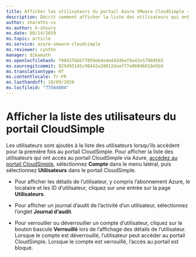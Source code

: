 ```yaml
---
title: Afficher les utilisateurs du portail Azure VMware CloudSimple - Azure VMware Solution by CloudSimple
description: Décrit comment afficher la liste des utilisateurs qui ont accès au portail CloudSimple via le portail Azure
author: sharaths-cs
ms.author: b-shsury
ms.date: 08/14/2019
ms.topic: article
ms.service: azure-vmware-cloudsimple
ms.reviewer: cynthn
manager: dikamath
ms.openlocfilehash: f9043fbbb77059eb4e4ed42dbef8a42e5790d565
ms.sourcegitcommit: 829d951d5c90442a38012daaf77e86046018e5b9
ms.translationtype: HT
ms.contentlocale: fr-FR
ms.lasthandoff: 10/09/2020
ms.locfileid: "77564004"
---
```

# <a name="view-the-list-of-cloudsimple-portal-users"></a>Afficher la liste des utilisateurs du portail CloudSimple

Les utilisateurs sont ajoutés à la liste des utilisateurs lorsqu’ils accèdent pour la première fois au portail CloudSimple. Pour afficher la liste des utilisateurs qui ont accès au portail CloudSimple via Azure, [accédez au portail CloudSimple](access-cloudsimple-portal.md), sélectionnez **Compte** dans le menu latéral, puis sélectionnez **Utilisateurs** dans le portail CloudSimple.

* Pour afficher les détails de l’utilisateur, y compris l’abonnement Azure, le locataire et les ID d’utilisateur, cliquez sur une entrée sur la page **Utilisateurs**.

* Pour afficher un journal d’audit de l’activité d’un utilisateur, sélectionnez l’onglet **Journal d’audit**.
* Pour verrouiller ou déverrouiller un compte d’utilisateur, cliquez sur le bouton bascule **Verrouillé** lors de l’affichage des détails de l’utilisateur. Lorsque le compte est déverrouillé, l’utilisateur peut accéder au portail CloudSimple. Lorsque le compte est verrouillé, l’accès au portail est bloqué.
